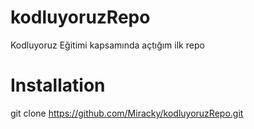 # kodluyoruzRepo
Kodluyoruz Eğitimi kapsamında açtığım ilk repo

# Installation
git clone https://github.com/Miracky/kodluyoruzRepo.git

#
